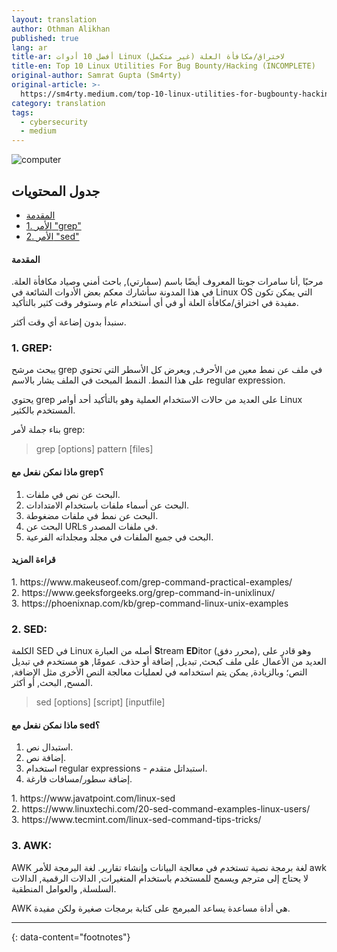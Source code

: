 ```yaml
---
layout: translation
author: Othman Alikhan
published: true
lang: ar
title-ar: أفضل 10 أدوات Linux لاختراق/مكافأة العلة (غير متكمل)
title-en: Top 10 Linux Utilities For Bug Bounty/Hacking (INCOMPLETE)
original-author: Samrat Gupta (Sm4rty)
original-article: >-
  https://sm4rty.medium.com/top-10-linux-utilities-for-bugbounty-hacking-dbef7ae28a28
category: translation
tags:
  - cybersecurity
  - medium
---
```


![computer](https://miro.medium.com/max/1400/0*N_Aq04ySgNGbgFZE)

## جدول المحتويات

- [المقدمة](#المقدمة)
- [1. الأمر "grep"](#grep)
- [2. الأمر "sed"](#sed)


#### المقدمة

مرحبًا ,أنا سامرات جوبتا المعروف أيضًا باسم (سمارتي), باحث أمني وصياد مكافأة
العلة. في هذا المدونة سأشارك معكم بعض الأدوات الشائعة في Linux OS التي يمكن تكون
مفيدة في اختراق/مكافأة العلة أو في أي أستخدام عام وستوفر وقت كثير بالتأكيد.

سنبدأ بدون إضاعة أي وقت أكثر.


<h3 id="grep" lang="en" dir="ltr">1. GREP:</h3>

يبحث مرشح grep في ملف عن نمط معين من الأحرف, ويعرض كل الأسطر التي
تحتوي على هذا النمط. النمط المبحث في الملف يشار بالاسم regular expression.

يحتوي grep على العديد من حالات الاستخدام العملية وهو بالتأكيد أحد
أوامر Linux المستخدم بالكثير.

بناء جملة لأمر grep:
 
<blockquote lang="en" dir="ltr">
grep [options] pattern [files]
</blockquote>

#### ماذا نمكن نفعل مع grep؟
1. البحث عن نص في ملفات.
2. البحث عن أسماء ملفات باستخدام الامتدادات.
3. البحث عن نمط في ملفات مضغوطة.
4. البحث عن URLs في ملفات المصدر.
5. البحث في جميع الملفات في مجلد ومجلداته الفرعية.

#### قراءة المزيد

<div lang="en" dir="ltr">
1. https://www.makeuseof.com/grep-command-practical-examples/<br>
2. https://www.geeksforgeeks.org/grep-command-in-unixlinux/<br>
3. https://phoenixnap.com/kb/grep-command-linux-unix-examples
</div>


<h3 id="sed" lang="en" dir="ltr">2. SED:</h3>

الكلمة SED في Linux أصله من العبارة **S**tream **ED**itor (محرر دفق),
وهو قادر على العديد من الأعمال على ملف كبحث, تبديل, إضافة أو حذف. عمومًا,
هو مستخدم في تبديل التص؛ وبالزيادة, يمكن يتم استخدامه في لعمليات معالجة النص
الأخرى مثل الإضافة, المسح, البحث, أو أكثر.




<blockquote lang="en" dir="ltr">
sed [options] [script] [inputfile]
</blockquote>

#### ماذا نمكن نفعل مع sed؟
1. استبدال نص.
2. إضافة نص.
3. استخدام regular expressions - استبداتل متقدم.
4. إضافة سطور/مسافات فارغة.

<div lang="en" dir="ltr">
1. https://www.javatpoint.com/linux-sed<br>
2. https://www.linuxtechi.com/20-sed-command-examples-linux-users/<br>
3. https://www.tecmint.com/linux-sed-command-tips-tricks/
</div>


<h3 id="grep" lang="en" dir="ltr">3. AWK:</h3>

‏AWK لغة برمجة نصية تستخدم في معالجة البيانات وإنشاء تقارير.
لغة البرمجة للأمر awk لا يحتاج إلى مترجم ويسمح للمستخدم باستخدام المتغيرات, 
الدالات الرقمية, الدالات السلسلة, والعوامل المنطقية. 

‏AWK هي أداة مساعدة يساعد المبرمج على كتابة برمجات صغيرة ولكن مفيدة. 

---
{: data-content="footnotes"}
[^1]: الفرق بين Unix و Linux 